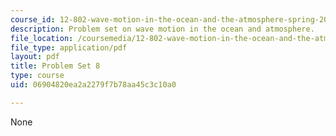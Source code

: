 ```yaml
---
course_id: 12-802-wave-motion-in-the-ocean-and-the-atmosphere-spring-2008
description: Problem set on wave motion in the ocean and atmosphere.
file_location: /coursemedia/12-802-wave-motion-in-the-ocean-and-the-atmosphere-spring-2008/06904820ea2a2279f7b78aa45c3c10a0_MIT12_802S08_pset08.pdf
file_type: application/pdf
layout: pdf
title: Problem Set 8
type: course
uid: 06904820ea2a2279f7b78aa45c3c10a0

---
```

None
